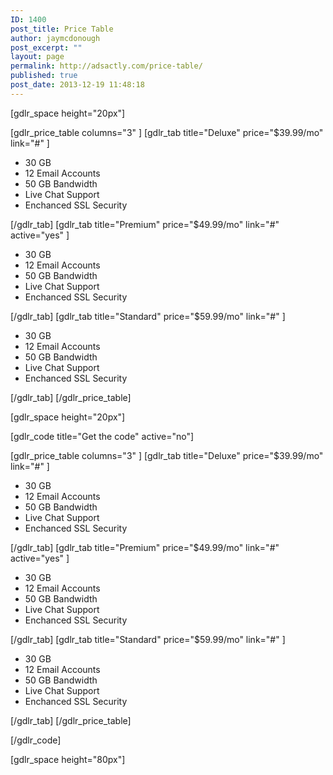 ```yaml
---
ID: 1400
post_title: Price Table
author: jaymcdonough
post_excerpt: ""
layout: page
permalink: http://adsactly.com/price-table/
published: true
post_date: 2013-12-19 11:48:18
---
```

[gdlr_space height="20px"]

[gdlr_price_table columns="3" ]
[gdlr_tab title="Deluxe" price="$39.99/mo" link="#" ]
<ul>
	<li>30 GB</li>
	<li>12 Email Accounts</li>
	<li>50 GB Bandwidth</li>
	<li>Live Chat Support</li>
	<li>Enchanced SSL Security</li>
</ul>
[/gdlr_tab]
[gdlr_tab title="Premium" price="$49.99/mo" link="#" active="yes" ]
<ul>
	<li>30 GB</li>
	<li>12 Email Accounts</li>
	<li>50 GB Bandwidth</li>
	<li>Live Chat Support</li>
	<li>Enchanced SSL Security</li>
</ul>
[/gdlr_tab]
[gdlr_tab title="Standard" price="$59.99/mo" link="#" ]
<ul>
	<li>30 GB</li>
	<li>12 Email Accounts</li>
	<li>50 GB Bandwidth</li>
	<li>Live Chat Support</li>
	<li>Enchanced SSL Security</li>
</ul>
[/gdlr_tab]
[/gdlr_price_table]

[gdlr_space height="20px"]

[gdlr_code title="Get the code" active="no"]

[gdlr_price_table columns="3" ]
[gdlr_tab title="Deluxe" price="$39.99/mo" link="#" ]
<ul>
	<li>30 GB</li>
	<li>12 Email Accounts</li>
	<li>50 GB Bandwidth</li>
	<li>Live Chat Support</li>
	<li>Enchanced SSL Security</li>
</ul>
[/gdlr_tab]
[gdlr_tab title="Premium" price="$49.99/mo" link="#" active="yes" ]
<ul>
	<li>30 GB</li>
	<li>12 Email Accounts</li>
	<li>50 GB Bandwidth</li>
	<li>Live Chat Support</li>
	<li>Enchanced SSL Security</li>
</ul>
[/gdlr_tab]
[gdlr_tab title="Standard" price="$59.99/mo" link="#" ]
<ul>
	<li>30 GB</li>
	<li>12 Email Accounts</li>
	<li>50 GB Bandwidth</li>
	<li>Live Chat Support</li>
	<li>Enchanced SSL Security</li>
</ul>
[/gdlr_tab]
[/gdlr_price_table]

[/gdlr_code]

[gdlr_space height="80px"]